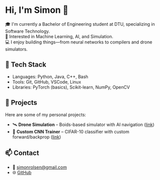 # Hi, I'm Simon 👋

🎓 I'm currently a Bachelor of Engineering student at DTU, specializing in Software Technology.  
🧠 Interested in Machine Learning, AI, and Simulation.  
💻 I enjoy building things—from neural networks to compilers and drone simulators.

## 🔧 Tech Stack
- Languages: Python, Java, C++, Bash
- Tools: Git, GitHub, VSCode, Linux
- Libraries: PyTorch (basics), Scikit-learn, NumPy, OpenCV

## 📌 Projects
Here are some of my personal projects:
- 🛰️ **Drone Simulation** – Boids-based simulator with AI navigation ([link](https://github.com/your-repo))
- 🧠 **Custom CNN Trainer** – CIFAR-10 classifier with custom forward/backprop ([link](https://github.com/your-repo))

## 📫 Contact
- 📧 simonrolsen@gmail.com
- 🌐 [GitHub](https://github.com/simonusername)

